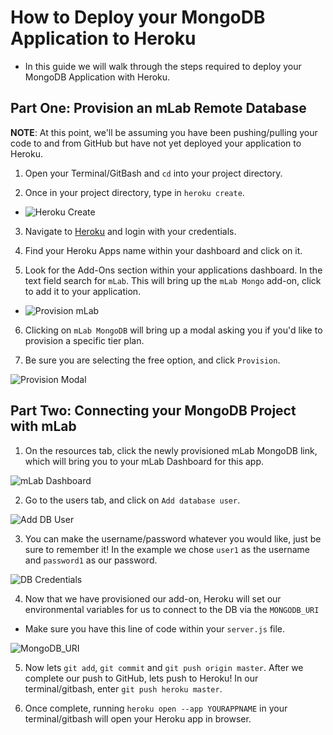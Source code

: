 # How to Deploy your MongoDB Application to Heroku

* In this guide we will walk through the steps required to deploy your MongoDB Application with Heroku.

## Part One: Provision an mLab Remote Database

**NOTE**: At this point, we'll be assuming you have been pushing/pulling your code to and from GitHub but have not yet deployed your application to Heroku.

1. Open your Terminal/GitBash and `cd` into your project directory.

2. Once in your project directory, type in `heroku create`.

* ![Heroku Create](images/herokucreate.png)

3. Navigate to [Heroku](https://www.heroku.com) and login with your credentials.

4. Find your Heroku Apps name within your dashboard and click on it.

5. Look for the Add-Ons section within your applications dashboard. In the text field search for `mLab`. This will bring up the `mLab Mongo` add-on, click to add it to your application.

* ![Provision mLab](images/provisionmLab.png)

6. Clicking on `mLab MongoDB` will bring up a modal asking you if you'd like to provision a specific tier plan.

7. Be sure you are selecting the free option, and click `Provision`.

![Provision Modal](images/confirmModal.png)

## Part Two: Connecting your MongoDB Project with mLab

1. On the resources tab, click the newly provisioned mLab MongoDB link, which will bring you to your mLab Dashboard for this app.

![mLab Dashboard](images/mLabDashboard.png)

2. Go to the users tab, and click on `Add database user`.

![Add DB User](images/addUser.png)

3. You can make the username/password whatever you would like, just be sure to remember it! In the example we chose `user1` as the username and `password1` as our password.

![DB Credentials](images/addUserModal.png)

4. Now that we have provisioned our add-on, Heroku will set our environmental variables for us to connect to the DB via the `MONGODB_URI`

* Make sure you have this line of code within your `server.js` file.

![MongoDB_URI](images/MONGODB_URI.png)

5. Now lets `git add`, `git commit` and `git push origin master`. After we complete our push to GitHub, lets push to Heroku! In our terminal/gitbash, enter `git push heroku master`.

6. Once complete, running `heroku open --app YOURAPPNAME` in your terminal/gitbash will open your Heroku app in browser.
